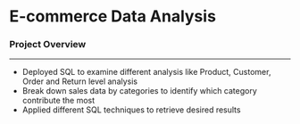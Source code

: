# E-commerce Data Analysis

### Project Overview
---
- Deployed SQL to examine different analysis like Product, Customer, Order and Return level analysis
- Break down sales data by categories to identify which category contribute the most
- Applied different SQL techniques to retrieve desired results
